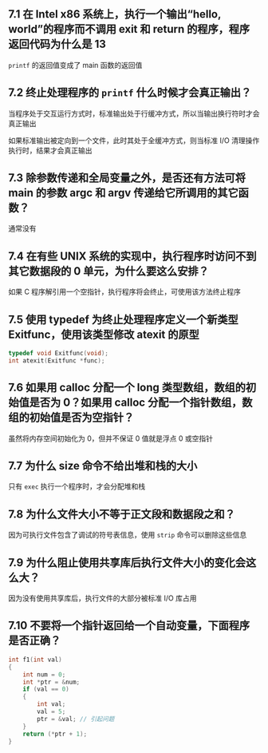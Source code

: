 ## 7.1 在 Intel x86 系统上，执行一个输出“hello, world”的程序而不调用 exit 和 return 的程序，程序返回代码为什么是 13

`printf` 的返回值变成了 main 函数的返回值

## 7.2 终止处理程序的 `printf` 什么时候才会真正输出？

当程序处于交互运行方式时，标准输出处于行缓冲方式，所以当输出换行符时才会真正输出

如果标准输出被定向到一个文件，此时其处于全缓冲方式，则当标准 I/O 清理操作执行时，结果才会真正输出

## 7.3 除参数传递和全局变量之外，是否还有方法可将 main 的参数 argc 和 argv 传递给它所调用的其它函数？

通常没有

## 7.4 在有些 UNIX 系统的实现中，执行程序时访问不到其它数据段的 0 单元，为什么要这么安排？

如果 C 程序解引用一个空指针，执行程序将会终止，可使用该方法终止程序

## 7.5 使用 typedef 为终止处理程序定义一个新类型 Exitfunc，使用该类型修改 atexit 的原型

```c
typedef void Exitfunc(void);
int atexit(Exitfunc *func);
```

## 7.6 如果用 calloc 分配一个 long 类型数组，数组的初始值是否为 0？如果用 calloc 分配一个指针数组，数组的初始值是否为空指针？

虽然将内存空间初始化为 0，但并不保证 0 值就是浮点 0 或空指针

## 7.7 为什么 size 命令不给出堆和栈的大小

只有 `exec` 执行一个程序时，才会分配堆和栈

## 7.8 为什么文件大小不等于正文段和数据段之和？

因为可执行文件包含了调试的符号表信息，使用 `strip` 命令可以删除这些信息

## 7.9 为什么阻止使用共享库后执行文件大小的变化会这么大？

因为没有使用共享库后，执行文件的大部分被标准 I/O 库占用

## 7.10 不要将一个指针返回给一个自动变量，下面程序是否正确？

```c
int f1(int val)
{
    int num = 0;
    int *ptr = &num;
    if (val == 0)
    {
        int val;
        val = 5;
        ptr = &val; // 引起问题
    }
    return (*ptr + 1);
}
```

